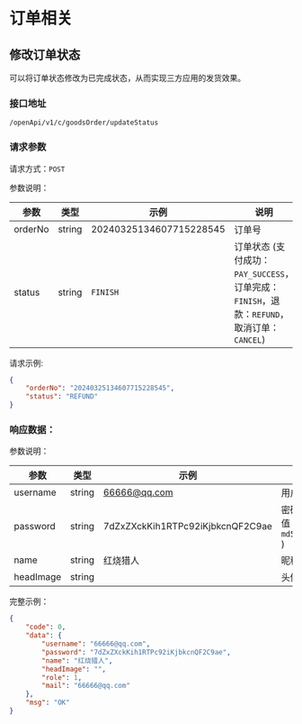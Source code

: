 # 订单相关

## 修改订单状态

可以将订单状态修改为已完成状态，从而实现三方应用的发货效果。

### 接口地址

`/openApi/v1/c/goodsOrder/updateStatus`

### 请求参数

请求方式：`POST`

参数说明：

| 参数 | 类型 | 示例 | 说明 |
|---| --- | --- | --- |
| orderNo | string | 20240325134607715228545 | 订单号 |
| status | string | `FINISH` | 订单状态 (支付成功：`PAY_SUCCESS`，订单完成：`FINISH`，退款：`REFUND`，取消订单：`CANCEL`) |



请求示例:
```json
{
	"orderNo": "20240325134607715228545",
	"status": "REFUND"
}
```

### 响应数据：

参数说明：

| 参数 | 类型 | 示例 | 说明 |
|---| --- | --- | --- |
|username|string|66666@qq.com|用户名|
|password|string|7dZxZXckKih1RTPc92iKjbkcnQF2C9ae|密码 (三次md5所得的值：`md5(md5(md5(password)))` )  |
|name|string|红烧猎人|昵称|
|headImage|string||头像|


完整示例：
```json
{
	"code": 0,
	"data": {
		"username": "66666@qq.com",
		"password": "7dZxZXckKih1RTPc92iKjbkcnQF2C9ae",
		"name": "红烧猎人",
		"headImage": "",
		"role": 1,
		"mail": "66666@qq.com"
	},
	"msg": "OK"
}
```